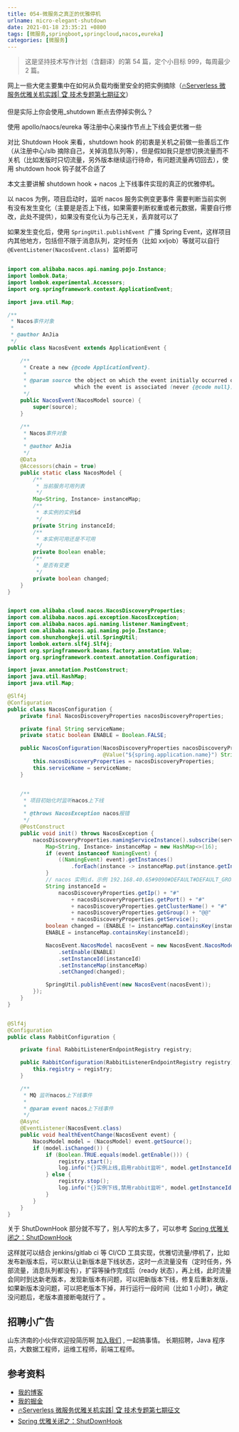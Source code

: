 ```yaml
---
title: 054-微服务之真正的优雅停机
urlname: micro-elegant-shutdown
date: 2021-01-18 23:35:21 +0800
tags: [微服务,springboot,springcloud,nacos,eureka]
categories: [微服务]
---
```


> 这是坚持技术写作计划（含翻译）的第 54 篇，定个小目标 999，每周最少 2 篇。

网上一些大佬主要集中在如何从负载均衡里安全的把实例摘除（[🔥Serverless 微服务优雅关机实践| 🏆 技术专题第七期征文](https://juejin.cn/post/6895340763208089614)）

但是实际上你会使用\_shutdown 断点去停掉实例么？

使用 apollo/naocs/eureka 等注册中心来操作节点上下线会更优雅一些

对比 Shutdown Hook 来看，shutdown hook 的初衷是关机之前做一些善后工作（从注册中心/slb 摘除自己，关掉消息队列等），但是假如我只是想切换流量而不关机（比如发版时只切流量，另外版本继续运行待命，有问题流量再切回去），使用 shutdown hook 钩子就不合适了

本文主要讲解 shutdown hook + nacos 上下线事件实现的真正的优雅停机。

<!-- more -->

以 nacos 为例，项目启动时，监听 nacos 服务实例变更事件
需要判断当前实例有没有发生变化（主要是是否上下线，如果需要判断权重或者元数据，需要自行修改，此处不提供），如果没有变化认为与己无关，丢弃就可以了

如果发生变化后，使用 `SpringUtil.publishEvent`  广播 Spring Event，这样项目内其他地方，包括但不限于消息队列，定时任务（比如 xxljob）等就可以自行 `@EventListener(NacosEvent.class)`  监听即可

```java

import com.alibaba.nacos.api.naming.pojo.Instance;
import lombok.Data;
import lombok.experimental.Accessors;
import org.springframework.context.ApplicationEvent;

import java.util.Map;

/**
 * Nacos事件对象
 *
 * @author AnJia
 */
public class NacosEvent extends ApplicationEvent {

    /**
     * Create a new {@code ApplicationEvent}.
     *
     * @param source the object on which the event initially occurred or with
     *               which the event is associated (never {@code null})
     */
    public NacosEvent(NacosModel source) {
        super(source);
    }

    /**
     * Nacos事件对象
     *
     * @author AnJia
     */
    @Data
    @Accessors(chain = true)
    public static class NacosModel {
        /**
         * 当前服务可用列表
         */
        Map<String, Instance> instanceMap;
        /**
         * 本实例的实例id
         */
        private String instanceId;
        /**
         * 本实例可用还是不可用
         */
        private Boolean enable;
        /**
         * 是否有变更
         */
        private boolean changed;
    }
}
```

```java

import com.alibaba.cloud.nacos.NacosDiscoveryProperties;
import com.alibaba.nacos.api.exception.NacosException;
import com.alibaba.nacos.api.naming.listener.NamingEvent;
import com.alibaba.nacos.api.naming.pojo.Instance;
import com.shunzhongkeji.util.SpringUtil;
import lombok.extern.slf4j.Slf4j;
import org.springframework.beans.factory.annotation.Value;
import org.springframework.context.annotation.Configuration;

import javax.annotation.PostConstruct;
import java.util.HashMap;
import java.util.Map;

@Slf4j
@Configuration
public class NacosConfiguration {
    private final NacosDiscoveryProperties nacosDiscoveryProperties;

    private final String serviceName;
    private static boolean ENABLE = Boolean.FALSE;

    public NacosConfiguration(NacosDiscoveryProperties nacosDiscoveryProperties,
                              @Value("${spring.application.name}") String serviceName) {
        this.nacosDiscoveryProperties = nacosDiscoveryProperties;
        this.serviceName = serviceName;
    }


    /**
     * 项目初始化时监听nacos上下线
     *
     * @throws NacosException nacos报错
     */
    @PostConstruct
    public void init() throws NacosException {
        nacosDiscoveryProperties.namingServiceInstance().subscribe(serviceName, event -> {
            Map<String, Instance> instanceMap = new HashMap<>(16);
            if (event instanceof NamingEvent) {
                ((NamingEvent) event).getInstances()
                    .forEach(instance -> instanceMap.put(instance.getInstanceId(), instance));
            }
            // nacos 实例id，示例 192.168.40.65#9090#DEFAULT#DEFAULT_GROUP@@oms
            String instanceId =
                nacosDiscoveryProperties.getIp() + "#"
                    + nacosDiscoveryProperties.getPort() + "#"
                    + nacosDiscoveryProperties.getClusterName() + "#"
                    + nacosDiscoveryProperties.getGroup() + "@@"
                    + nacosDiscoveryProperties.getService();
            boolean changed = (ENABLE != instanceMap.containsKey(instanceId));
            ENABLE = instanceMap.containsKey(instanceId);

            NacosEvent.NacosModel nacosEvent = new NacosEvent.NacosModel()
                .setEnable(ENABLE)
                .setInstanceId(instanceId)
                .setInstanceMap(instanceMap)
                .setChanged(changed);

            SpringUtil.publishEvent(new NacosEvent(nacosEvent));
        });
    }
}
```

```java

@Slf4j
@Configuration
public class RabbitConfiguration {

    private final RabbitListenerEndpointRegistry registry;

    public RabbitConfiguration(RabbitListenerEndpointRegistry registry) {
        this.registry = registry;
    }

    /**
     * MQ 监听nacos上下线事件
     *
     * @param event nacos上下线事件
     */
    @Async
    @EventListener(NacosEvent.class)
    public void healthEventChange(NacosEvent event) {
        NacosModel model = (NacosModel) event.getSource();
        if (model.isChanged()) {
            if (Boolean.TRUE.equals(model.getEnable())) {
                registry.start();
                log.info("{}实例上线,启用rabbit监听", model.getInstanceId());
            } else {
                registry.stop();
                log.info("{}实例下线,禁用rabbit监听", model.getInstanceId());
            }
        }
    }
}
```

关于 ShutDownHook 部分就不写了，别人写的太多了，可以参考 [Spring 优雅关闭之：ShutDownHook](https://blog.csdn.net/qq_26323323/article/details/89814410)

这样就可以结合 jenkins/gitlab ci 等 CI/CD 工具实现，优雅切流量/停机了，比如发布新版本后，可以默认让新版本是下线状态，这时一点流量没有（定时任务，外部流量，消息队列都没有），扩容等操作完成后（ready 状态），再上线，此时流量会同时到达新老版本，发现新版本有问题，可以把新版本下线，修复后重新发版，如果新版本没问题，可以把老版本下掉，并行运行一段时间（比如 1 小时），确定没问题后，老版本直接断电就行了 。

## 招聘小广告

山东济南的小伙伴欢迎投简历啊 [加入我们](https://www.zhipin.com/job_detail/20db89ac1adece6d3nZ-2tu1E1Q~.html?ka=search_list_jname_2_blank&lid=ak5J7ypLUb7.search.2) , 一起搞事情。
长期招聘，Java 程序员，大数据工程师，运维工程师，前端工程师。

## 参考资料

- [我的博客](https://anjia0532.github.io/2021/01/18/micro-elegant-shutdown)
- [我的掘金](https://juejin.cn/post/6919054913142816776/)
- [🔥Serverless 微服务优雅关机实践| 🏆 技术专题第七期征文](https://juejin.cn/post/6895340763208089614)
- [Spring 优雅关闭之：ShutDownHook](https://blog.csdn.net/qq_26323323/article/details/89814410)
